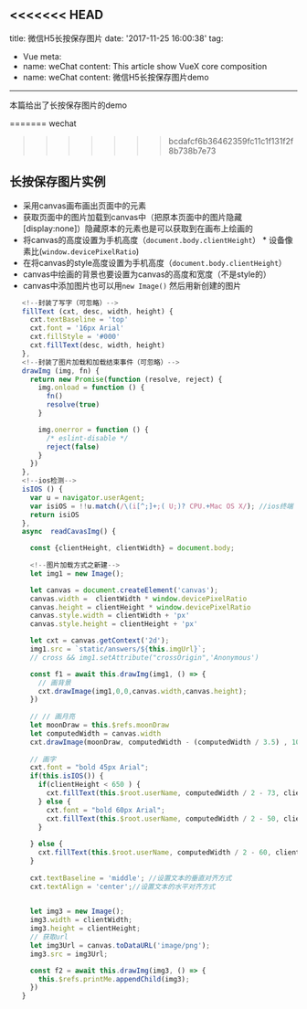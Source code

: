 <<<<<<< HEAD
---
title: 微信H5长按保存图片
date: '2017-11-25 16:00:38'
tag: 
  - Vue
meta:
  -
    name: weChat
    content: This article show VueX core composition
  -
    name: weChat
    content: 微信H5长按保存图片demo
---
本篇给出了长按保存图片的demo
<!-- more -->
=======
wechat
>>>>>>> bcdafcf6b36462359fc11c1f131f2f8b738b7e73

## 长按保存图片实例
 - 采用canvas画布画出页面中的元素
 - 获取页面中的图片加载到canvas中（把原本页面中的图片隐藏[display:none]）隐藏原本的元素也是可以获取到在画布上绘画的
 - 将canvas的高度设置为手机高度（`document.body.clientHeight`） * 设备像素比(`window.devicePixelRatio`)
 - 在将canvas的style高度设置为手机高度（`document.body.clientHeight`）
 - canvas中绘画的背景也要设置为canvas的高度和宽度（不是style的）
 - canvas中添加图片也可以用`new Image()` 然后用新创建的图片
 ```javascript
    <!--封装了写字（可忽略）-->
    fillText (cxt, desc, width, height) {
      cxt.textBaseline = 'top'
      cxt.font = '16px Arial'
      cxt.fillStyle = '#000'
      cxt.fillText(desc, width, height)
    },
    <!--封装了图片加载和加载结束事件（可忽略）-->
    drawImg (img, fn) {
      return new Promise(function (resolve, reject) {
        img.onload = function () {
          fn()
          resolve(true)
        }

        img.onerror = function () {
          /* eslint-disable */
          reject(false)
        }
      })
    },
    <!--ios检测-->
    isIOS () {
      var u = navigator.userAgent;
      var isiOS = !!u.match(/\(i[^;]+;( U;)? CPU.+Mac OS X/); //ios终端
      return isiOS
    },
    async  readCavasImg() {

      const {clientHeight, clientWidth} = document.body; 
        
      <!--图片加载方式之新建-->
      let img1 = new Image();

      let canvas = document.createElement('canvas');
      canvas.width =  clientWidth * window.devicePixelRatio
      canvas.height = clientHeight * window.devicePixelRatio
      canvas.style.width = clientWidth + 'px'
      canvas.style.height = clientHeight + 'px'

      let cxt = canvas.getContext('2d');
      img1.src = `static/answers/${this.imgUrl}`;
      // cross && img1.setAttribute("crossOrigin",'Anonymous')

      const f1 = await this.drawImg(img1, () => {
        // 画背景
        cxt.drawImage(img1,0,0,canvas.width,canvas.height);        
      })
     
      // // 画月亮
      let moonDraw = this.$refs.moonDraw
      let computedWidth = canvas.width
      cxt.drawImage(moonDraw, computedWidth - (computedWidth / 3.5) , 10, computedWidth / 3.5, computedWidth / 3.5); 
      
      // 画字
      cxt.font = "bold 45px Arial";
      if(this.isIOS()) {
        if(clientHeight < 650 ) {   
          cxt.fillText(this.$root.userName, computedWidth / 2 - 73, clientHeight / 2.5)
        } else {
          cxt.font = "bold 60px Arial";
          cxt.fillText(this.$root.userName, computedWidth / 2 - 50, clientHeight / 2)
        }
        
      } else {
        cxt.fillText(this.$root.userName, computedWidth / 2 - 60, clientHeight / 2)
      }
        
      cxt.textBaseline = 'middle'; //设置文本的垂直对齐方式
      cxt.textAlign = 'center';//设置文本的水平对齐方式
      

      let img3 = new Image();
      img3.width = clientWidth;
      img3.height = clientHeight;      
      // 获取url
      let img3Url = canvas.toDataURL('image/png');
      img3.src = img3Url;

      const f2 = await this.drawImg(img3, () => {
        this.$refs.printMe.appendChild(img3);
      })
    }
 ```